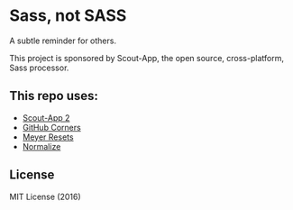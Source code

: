 # Sass, not SASS

A subtle reminder for others.

This project is sponsored by Scout-App, the open source, cross-platform, Sass processor.

## This repo uses:

* [Scout-App 2](http://Scout-App.io)
* [GitHub Corners](http://tholman.com/github-corners/)
* [Meyer Resets](http://github.com/TheJaredWilcurt/meyer-sass)
* [Normalize](https://necolas.github.io/normalize.css/)

## License

MIT License (2016)

